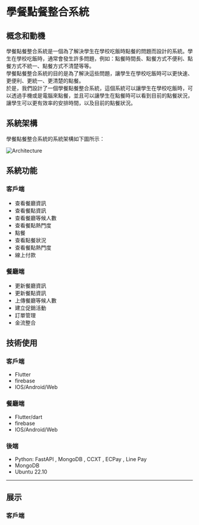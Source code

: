 # 學餐點餐整合系統

## 概念和動機

學餐點餐整合系統是一個為了解決學生在學校吃飯時點餐的問題而設計的系統。學生在學校吃飯時，通常會發生許多問題，例如：點餐時間長、點餐方式不便利、點餐方式不統一、點餐方式不清楚等等。</br>學餐點餐整合系統的目的是為了解決這些問題，讓學生在學校吃飯時可以更快速、更便利、更統一、更清楚的點餐。</br>
於是，我們設計了一個學餐點餐整合系統，這個系統可以讓學生在學校吃飯時，可以透過手機或是電腦來點餐，並且可以讓學生在點餐時可以看到目前的點餐狀況，讓學生可以更有效率的安排時間，以及目前的點餐狀況。

## 系統架構

學餐點餐整合系統的系統架構如下圖所示：

![Architecture](https://media.discordapp.net/attachments/868759966431973416/1039787098145824819/image.png?width=1396&height=1036)

## 系統功能

### 客戶端

- 查看餐廳資訊
- 查看餐點資訊
- 查看餐廳等候人數
- 查看餐點熱門度
- 點餐
- 查看點餐狀況
- 查看餐點熱門度
- 線上付款

### 餐廳端

- 更新餐廳資訊
- 更新餐點資訊
- 上傳餐廳等候人數
- 建立促銷活動
- 訂單管理
- 金流整合

## 技術使用

### 客戶端

- Flutter
- firebase
- IOS/Android/Web

### 餐廳端

- Flutter/dart
- firebase
- IOS/Android/Web

### 後端

- Python: FastAPI , MongoDB , CCXT , ECPay , Line Pay
- MongoDB
- Ubuntu 22.10

***

## 展示

### 客戶端


